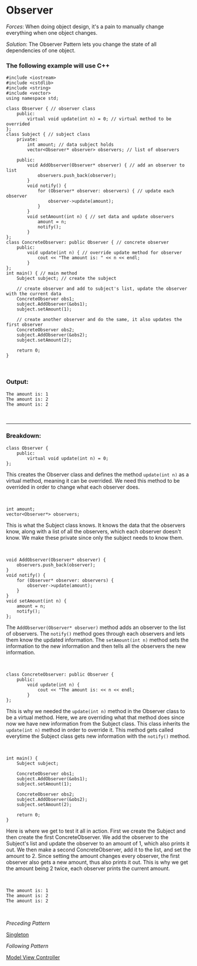 # Observer

*Forces*: When doing object design, it's a pain to manually change everything when one object changes.

*Solution*: The Observer Pattern lets you change the state of all dependencies of one object.

### The following example will use C++
```
#include <iostream>
#include <cstdlib>
#include <string>
#include <vector>
using namespace std;

class Observer { // observer class
    public:
        virtual void update(int n) = 0; // virtual method to be overrided
};
class Subject { // subject class
    private:
        int amount; // data subject holds
        vector<Observer* observer> observers; // list of observers

    public:
        void AddObserver(Observer* observer) { // add an observer to list
            observers.push_back(observer);
        }
        void notify() {
            for (Observer* observer: observers) { // update each observer
                observer->update(amount);
            }
        }
        void setAmount(int n) { // set data and update observers
            amount = n;
            notify();
        }
};
class ConcreteObserver: public Observer { // concrete observer
    public:
        void update(int n) { // override update method for observer
            cout << "The amount is: " << n << endl;
        }
};
int main() { // main method
    Subject subject; // create the subject

    // create observer and add to subject's list, update the observer with the current data
    ConcreteObserver obs1;
    subject.AddObserver(&obs1);
    subject.setAmount(1);

    // create another observer and do the same, it also updates the first observer
    ConcreteObserver obs2;
    subject.AddObserver(&obs2);
    subject.setAmount(2);

    return 0;
}
```

<br>

### Output:
```
The amount is: 1
The amount is: 2
The amount is: 2
```

<br>

***

### Breakdown:
```
class Observer {
    public:
        virtual void update(int n) = 0;
};
```
This creates the Observer class and defines the method ```update(int n)``` as a virtual method, meaning it can be overrided. We need this method to be overrided in order to change what each observer does.

<br>

```
int amount;
vector<Observer*> observers;
```
This is what the Subject class knows. It knows the data that the observers know, along with a list of all the observers, which each observer doesn't know. We make these private since only the subject needs to know them.

<br>

```
void AddObserver(Observer* observer) {
    observers.push_back(observer);
}
void notify() {
    for (Observer* observer: observers) {
        observer->update(amount);
    }
}
void setAmount(int n) {
    amount = n;
    notify();
};
```
The ```AddObserver(Observer* observer)``` method adds an observer to the list of observers. The ```notify()``` method goes through each observers and lets them know the updated information. The ```setAmount(int n)``` method sets the information to the new information and then tells all the observers the new information.

<br>

```
class ConcreteObserver: public Observer {
    public:
        void update(int n) {
            cout << "The amount is: << n << endl;
        }
};
```
This is why we needed the ```update(int n)``` method in the Observer class to be a virtual method. Here, we are overriding what that method does since now we have new information from the Subject class. This class inherits the ```update(int n)``` method in order to override it. This method gets called everytime the Subject class gets new information with the ```notify()``` method.

<br>

```
int main() {
    Subject subject;

    ConcreteObserver obs1;
    subject.AddObserver(&obs1);
    subject.setAmount(1);

    ConcreteObserver obs2;
    subject.AddObserver(&obs2);
    subject.setAmount(2);

    return 0;
}
```
Here is where we get to test it all in action. First we create the Subject and then create the first ConcreteObserver. We add the observer to the Subject's list and update the observer to an amount of 1, which also prints it out. We then make a second ConcreteObserver, add it to the list, and set the amount to 2. Since setting the amount changes every observer, the first observer also gets a new amount, thus also prints it out. This is why we get the amount being 2 twice, each observer prints the current amount.

<br>

```
The amount is: 1
The amount is: 2
The amount is: 2
```

<br>

*Preceding Pattern*

[Singleton](/Singleton.md)

*Following Pattern*

[Model View Controller](/MVC.md)